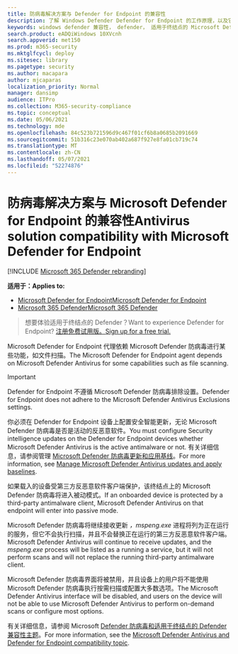 ```yaml
---
title: 防病毒解决方案与 Defender for Endpoint 的兼容性
description: 了解 Windows Defender Defender for Endpoint 的工作原理，以及它如何使用第三方反恶意软件客户端。
keywords: windows defender 兼容性， defender， 适用于终结点的 Microsoft Defender， 终结点的 defender， 防病毒， mde
search.product: eADQiWindows 10XVcnh
search.appverid: met150
ms.prod: m365-security
ms.mktglfcycl: deploy
ms.sitesec: library
ms.pagetype: security
ms.author: macapara
author: mjcaparas
localization_priority: Normal
manager: dansimp
audience: ITPro
ms.collection: M365-security-compliance
ms.topic: conceptual
ms.date: 05/06/2021
ms.technology: mde
ms.openlocfilehash: 84c523b721596d9c467f01cf6b8a0685b2091669
ms.sourcegitcommit: 51b316c23e070ab402a687f927e8fa01cb719c74
ms.translationtype: MT
ms.contentlocale: zh-CN
ms.lasthandoff: 05/07/2021
ms.locfileid: "52274876"
---
```

# <a name="antivirus-solution-compatibility-with-microsoft-defender-for-endpoint"></a><span data-ttu-id="33df7-104">防病毒解决方案与 Microsoft Defender for Endpoint 的兼容性</span><span class="sxs-lookup"><span data-stu-id="33df7-104">Antivirus solution compatibility with Microsoft Defender for Endpoint</span></span>

[!INCLUDE [Microsoft 365 Defender rebranding](../../includes/microsoft-defender.md)]

<span data-ttu-id="33df7-105">**适用于：**</span><span class="sxs-lookup"><span data-stu-id="33df7-105">**Applies to:**</span></span>
- [<span data-ttu-id="33df7-106">Microsoft Defender for Endpoint</span><span class="sxs-lookup"><span data-stu-id="33df7-106">Microsoft Defender for Endpoint</span></span>](https://go.microsoft.com/fwlink/p/?linkid=2154037)
- [<span data-ttu-id="33df7-107">Microsoft 365 Defender</span><span class="sxs-lookup"><span data-stu-id="33df7-107">Microsoft 365 Defender</span></span>](https://go.microsoft.com/fwlink/?linkid=2118804)


><span data-ttu-id="33df7-108">想要体验适用于终结点的 Defender？</span><span class="sxs-lookup"><span data-stu-id="33df7-108">Want to experience Defender for Endpoint?</span></span> [<span data-ttu-id="33df7-109">注册免费试用版。</span><span class="sxs-lookup"><span data-stu-id="33df7-109">Sign up for a free trial.</span></span>](https://www.microsoft.com/microsoft-365/windows/microsoft-defender-atp?ocid=docs-wdatp-defendercompat-abovefoldlink)

<span data-ttu-id="33df7-110">Microsoft Defender for Endpoint 代理依赖 Microsoft Defender 防病毒进行某些功能，如文件扫描。</span><span class="sxs-lookup"><span data-stu-id="33df7-110">The Microsoft Defender for Endpoint agent depends on Microsoft Defender Antivirus for some capabilities such as file scanning.</span></span>

>[!IMPORTANT]
><span data-ttu-id="33df7-111">Defender for Endpoint 不遵循 Microsoft Defender 防病毒排除设置。</span><span class="sxs-lookup"><span data-stu-id="33df7-111">Defender for Endpoint does not adhere to the Microsoft Defender Antivirus Exclusions settings.</span></span> 

<span data-ttu-id="33df7-112">你必须在 Defender for Endpoint 设备上配置安全智能更新，无论 Microsoft Defender 防病毒是否是活动的反恶意软件。</span><span class="sxs-lookup"><span data-stu-id="33df7-112">You must configure Security intelligence updates on the Defender for Endpoint devices whether Microsoft Defender Antivirus is the active antimalware or not.</span></span> <span data-ttu-id="33df7-113">有关详细信息，请参阅管理 [Microsoft Defender 防病毒更新和应用基线](https://docs.microsoft.com/windows/security/threat-protection/microsoft-defender-antivirus/manage-updates-baselines-microsoft-defender-antivirus.md)。</span><span class="sxs-lookup"><span data-stu-id="33df7-113">For more information, see [Manage Microsoft Defender Antivirus updates and apply baselines](https://docs.microsoft.com/windows/security/threat-protection/microsoft-defender-antivirus/manage-updates-baselines-microsoft-defender-antivirus.md).</span></span>

<span data-ttu-id="33df7-114">如果载入的设备受第三方反恶意软件客户端保护，该终结点上的 Microsoft Defender 防病毒将进入被动模式。</span><span class="sxs-lookup"><span data-stu-id="33df7-114">If an onboarded device is protected by a third-party antimalware client, Microsoft Defender Antivirus on that endpoint will enter into passive mode.</span></span>

<span data-ttu-id="33df7-115">Microsoft Defender 防病毒将继续接收更新 *，mspeng.exe* 进程将列为正在运行的服务，但它不会执行扫描，并且不会替换正在运行的第三方反恶意软件客户端。</span><span class="sxs-lookup"><span data-stu-id="33df7-115">Microsoft Defender Antivirus will continue to receive updates, and the *mspeng.exe* process will be listed as a running a service, but it will not perform scans and will not replace the running third-party antimalware client.</span></span>

<span data-ttu-id="33df7-116">Microsoft Defender 防病毒界面将被禁用，并且设备上的用户将不能使用 Microsoft Defender 防病毒执行按需扫描或配置大多数选项。</span><span class="sxs-lookup"><span data-stu-id="33df7-116">The Microsoft Defender Antivirus interface will be disabled, and users on the device will not be able to use Microsoft Defender Antivirus to perform on-demand scans or configure most options.</span></span>

<span data-ttu-id="33df7-117">有关详细信息，请参阅 Microsoft [Defender 防病毒和适用于终结点的 Defender 兼容性主题](https://docs.microsoft.com/windows/security/threat-protection/microsoft-defender-antivirus/microsoft-defender-antivirus-compatibility)。</span><span class="sxs-lookup"><span data-stu-id="33df7-117">For more information, see the [Microsoft Defender Antivirus and Defender for Endpoint compatibility topic](https://docs.microsoft.com/windows/security/threat-protection/microsoft-defender-antivirus/microsoft-defender-antivirus-compatibility).</span></span>
